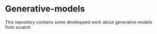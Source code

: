 # Generative-models
This repository contains some developped work about generative models from scratch
